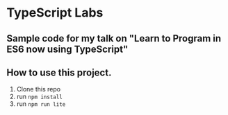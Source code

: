 # TypeScript Labs
## Sample code for my talk on "Learn to Program in ES6 now using TypeScript"

## How to use this project.
   1. Clone this repo
   2. run `npm install`
   3. run `npm run lite`
   
   
